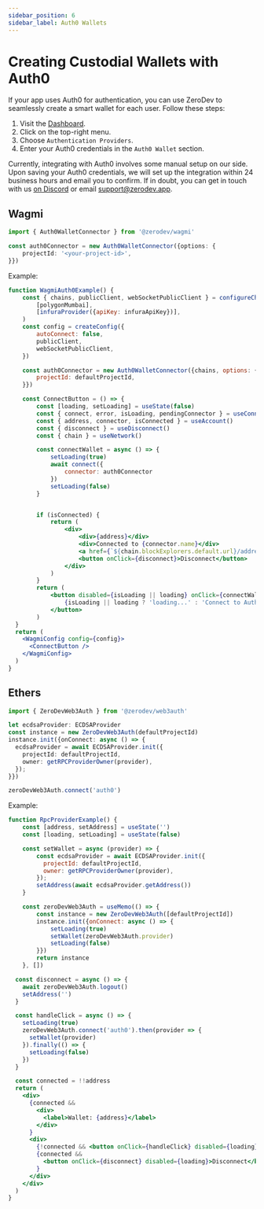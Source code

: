 ```yaml
---
sidebar_position: 6
sidebar_label: Auth0 Wallets
---
```


# Creating Custodial Wallets with Auth0

If your app uses Auth0 for authentication, you can use ZeroDev to seamlessly create a smart wallet for each user.  Follow these steps:

1. Visit the [Dashboard](https://dashboard.zerodev.app/).
2. Click on the top-right menu.
3. Choose `Authentication Providers`.
4. Enter your Auth0 credentials in the `Auth0 Wallet` section.

Currently, integrating with Auth0 involves some manual setup on our side.  Upon saving your Auth0 credentials, we will set up the integration within 24 business hours and email you to confirm.  If in doubt, you can get in touch with us [on Discord](https://discord.gg/KS9MRaTSjx) or email support@zerodev.app.

## Wagmi

```typescript
import { Auth0WalletConnector } from '@zerodev/wagmi'

const auth0Connector = new Auth0WalletConnector({options: {
    projectId: '<your-project-id>',
}})
```

Example:

```jsx live folded
function WagmiAuth0Example() {
    const { chains, publicClient, webSocketPublicClient } = configureChains(
        [polygonMumbai],
        [infuraProvider({apiKey: infuraApiKey})],
    )
    const config = createConfig({
        autoConnect: false,
        publicClient,
        webSocketPublicClient,
    })

    const auth0Connector = new Auth0WalletConnector({chains, options: {
        projectId: defaultProjectId,
    }})

    const ConnectButton = () => {
        const [loading, setLoading] = useState(false)
        const { connect, error, isLoading, pendingConnector } = useConnect()
        const { address, connector, isConnected } = useAccount()
        const { disconnect } = useDisconnect()
        const { chain } = useNetwork()

        const connectWallet = async () => {
            setLoading(true)
            await connect({
                connector: auth0Connector
            })
            setLoading(false)
        }


        if (isConnected) {
            return (
                <div>
                    <div>{address}</div>
                    <div>Connected to {connector.name}</div>
                    <a href={`${chain.blockExplorers.default.url}/address/${address}`} target="_blank">Explorer</a><br />
                    <button onClick={disconnect}>Disconnect</button>
                </div>
            )
        }
        return (
            <button disabled={isLoading || loading} onClick={connectWallet}>
                {isLoading || loading ? 'loading...' : 'Connect to Auth0'}
            </button>
        )
  }
  return (
    <WagmiConfig config={config}>
      <ConnectButton />
    </WagmiConfig>
  )
}
```

## Ethers

```typescript
import { ZeroDevWeb3Auth } from '@zerodev/web3auth'

let ecdsaProvider: ECDSAProvider
const instance = new ZeroDevWeb3Auth(defaultProjectId)
instance.init({onConnect: async () => {
  ecdsaProvider = await ECDSAProvider.init({
    projectId: defaultProjectId,
    owner: getRPCProviderOwner(provider),
  });
}})

zeroDevWeb3Auth.connect('auth0')
```

Example:

```jsx live folded
function RpcProviderExample() {
    const [address, setAddress] = useState('')
    const [loading, setLoading] = useState(false)

    const setWallet = async (provider) => {
        const ecdsaProvider = await ECDSAProvider.init({
          projectId: defaultProjectId,
          owner: getRPCProviderOwner(provider),
        });
        setAddress(await ecdsaProvider.getAddress())
    }

    const zeroDevWeb3Auth = useMemo(() => {
        const instance = new ZeroDevWeb3Auth([defaultProjectId])
        instance.init({onConnect: async () => {
            setLoading(true)
            setWallet(zeroDevWeb3Auth.provider)
            setLoading(false)
        }})
        return instance
    }, [])

  const disconnect = async () => {
    await zeroDevWeb3Auth.logout()
    setAddress('')
  }

  const handleClick = async () => {
    setLoading(true)
    zeroDevWeb3Auth.connect('auth0').then(provider => {
      setWallet(provider)
    }).finally(() => {
      setLoading(false)
    })
  }

  const connected = !!address
  return (
    <div>
      {connected && 
        <div>
          <label>Wallet: {address}</label>
        </div>
      }
      <div>
        {!connected && <button onClick={handleClick} disabled={loading}>{ loading ? 'loading...' : 'Create Wallet'}</button>}
        {connected && 
          <button onClick={disconnect} disabled={loading}>Disconnect</button>
        }
      </div>
    </div>
  )
}
```
